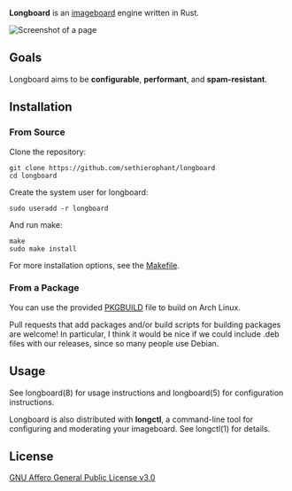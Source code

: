 **Longboard** is an [imageboard][1] engine written in Rust.

![Screenshot of a page](/../screenshots/screenshot.png?raw=True)

## Goals

Longboard aims to be **configurable**, **performant**, and **spam-resistant**.

## Installation

### From Source

Clone the repository:

    git clone https://github.com/sethierophant/longboard
    cd longboard

Create the system user for longboard:

    sudo useradd -r longboard

And run make:

    make
    sudo make install

For more installation options, see the [Makefile](/Makefile).

### From a Package

You can use the provided [PKGBUILD](/contrib/PKGBUILD) file to build on Arch Linux.

Pull requests that add packages and/or build scripts for building packages are
welcome! In particular, I think it would be nice if we could include .deb files
with our releases, since so many people use Debian.

## Usage

See longboard(8) for usage instructions and longboard(5) for configuration
instructions.

Longboard is also distributed with **longctl**, a command-line tool for
configuring and moderating your imageboard. See longctl(1) for details.

## License

[GNU Affero General Public License v3.0][2]

[1]: https://en.wikipedia.org/wiki/Imageboard
[2]: https://www.gnu.org/licenses/agpl-3.0.en.html
